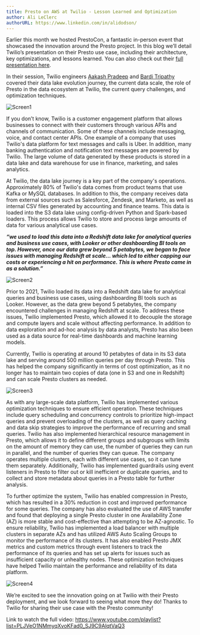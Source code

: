 ```yaml
---
title: Presto on AWS at Twilio - Lesson Learned and Optimization
author: Ali LeClerc
authorURL: https://www.linkedin.com/in/alidodson/
---
```


Earlier this month we hosted PrestoCon, a fantastic in-person event that showcased the innovation around the Presto project. In this blog we’ll detail Twilio’s presentation on their Presto use case, including their architecture, key optimizations, and lessons learned. You can also check out their [full presentation here](https://www.youtube.com/playlist?list=PLJVeO1NMmyqXvoKFad0_SJ9C9AlqtVaQ3).

<!--truncate-->

In their session, Twilio engineers [Aakash Pradeep](https://www.linkedin.com/in/aakashpradeep) and [Bardi Tripathy](https://www.linkedin.com/in/badri-narayana-tripathy-974a0596) covered their data lake evolution journey, the current data scale, the role of Presto in the data ecosystem at Twilio, the current query challenges, and optimization techniques.

![Screen1](/img/blog/2022-12-28-presto-at-twilio/Screen1.png)

If you don’t know, Twilio is a customer engagement platform that allows businesses to connect with their customers through various APIs and channels of communication. Some of these channels include messaging, voice, and contact center APIs. One example of a company that uses Twilio's data platform for text messages and calls is Uber. In addition, many banking authentication and notification text messages are powered by Twilio. The large volume of data generated by these products is stored in a data lake and data warehouse for use in finance, marketing, and sales analytics.

At Twilio, the data lake journey is a key part of the company's operations. Approximately 80% of Twilio's data comes from product teams that use Kafka or MySQL databases. In addition to this, the company receives data from external sources such as Salesforce, Zendesk, and Marketo, as well as internal CSV files generated by accounting and finance teams. This data is loaded into the S3 data lake using config-driven Python and Spark-based loaders. This process allows Twilio to store and process large amounts of data for various analytical use cases.

***“we used to load this data into a Redshift data lake for analytical queries and business use cases, with Looker or other dashboarding BI tools on top. However, once our data grew beyond 5 petabytes, we began to face issues with managing Redshift at scale... which led to either capping our costs or experiencing a hit on performance. This is where Presto came in as a solution.”***

![Screen2](/img/blog/2022-12-28-presto-at-twilio/Screen2.png)

Prior to 2021, Twilio loaded its data into a Redshift data lake for analytical queries and business use cases, using dashboarding BI tools such as Looker. However, as the data grew beyond 5 petabytes, the company encountered challenges in managing Redshift at scale. To address these issues, Twilio implemented Presto, which allowed it to decouple the storage and compute layers and scale without affecting performance. In addition to data exploration and ad-hoc analysis by data analysts, Presto has also been used as a data source for real-time dashboards and machine learning models.

Currently, Twilio is operating at around 10 petabytes of data in its S3 data lake and serving around 500 million queries per day through Presto. This has helped the company significantly in terms of cost optimization, as it no longer has to maintain two copies of data (one in S3 and one in Redshift) and can scale Presto clusters as needed.

![Screen3](/img/blog/2022-12-28-presto-at-twilio/Screen3.png)

As with any large-scale data platform, Twilio has implemented various optimization techniques to ensure efficient operation. These techniques include query scheduling and concurrency controls to prioritize high-impact queries and prevent overloading of the clusters, as well as query caching and data skip strategies to improve the performance of recurring and small queries. Twilio has also implemented hierarchical resource management in Presto, which allows it to define different groups and subgroups with limits on the amount of memory they can use, the number of queries they can run in parallel, and the number of queries they can queue. The company operates multiple clusters, each with different use cases, so it can tune them separately. Additionally, Twilio has implemented guardrails using event listeners in Presto to filter out or kill inefficient or duplicate queries, and to collect and store metadata about queries in a Presto table for further analysis.

To further optimize the system, Twilio has enabled compression in Presto, which has resulted in a 30% reduction in cost and improved performance for some queries. The company has also evaluated the use of AWS transfer and found that deploying a single Presto cluster in one Availability Zone (AZ) is more stable and cost-effective than attempting to be AZ-agnostic. To ensure reliability, Twilio has implemented a load balancer with multiple clusters in separate AZs and has utilized AWS Auto Scaling Groups to monitor the performance of its clusters. It has also enabled Presto JMX metrics and custom metrics through event listeners to track the performance of its queries and has set up alerts for issues such as insufficient capacity or unhealthy nodes. These optimization techniques have helped Twilio maintain the performance and reliability of its data platform.

![Screen4](/img/blog/2022-12-28-presto-at-twilio/Screen4.png)

We’re excited to see the innovation going on at Twilio with their Presto deployment, and we look forward to seeing what more they do! Thanks to Twilio for sharing their use case with the Presto community!

Link to watch the full video: https://www.youtube.com/playlist?list=PLJVeO1NMmyqXvoKFad0_SJ9C9AlqtVaQ3
